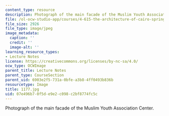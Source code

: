 ```yaml
---
content_type: resource
description: Photograph of the main facade of the Muslim Youth Association Center.
file: /ol-ocw-studio-app/courses/4-615-the-architecture-of-cairo-spring-2002/07e496b70f5de9e2c098c2bf8774fc5c_1177.jpg
file_size: 2926
file_type: image/jpeg
image_metadata:
  caption: ''
  credit: ''
  image-alt: ''
learning_resource_types:
- Lecture Notes
license: https://creativecommons.org/licenses/by-nc-sa/4.0/
ocw_type: OCWImage
parent_title: Lecture Notes
parent_type: CourseSection
parent_uid: 6903e2f5-731a-0bfe-a3b8-4ff0493b836b
resourcetype: Image
title: 1177.jpg
uid: 07e496b7-0f5d-e9e2-c098-c2bf8774fc5c
---
```

Photograph of the main facade of the Muslim Youth Association Center.